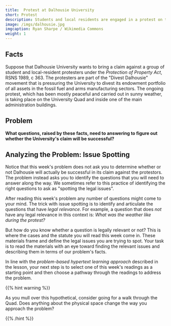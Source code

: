 ```yaml
---
title:  Protest at Dalhousie University
short: Protest
description: Students and local residents are engaged in a protest on the Quad and inside one of the administration buildings at Dalhousie. The University is considering a legal claim against the protesters as part of efforts to exclude their activities from campus. 
image: /imgs/dalhousie.jpg
imgcaption: Ryan Sharpe / Wikimedia Commons
weight: 1
---
```


## Facts

Suppose that Dalhousie University wants to bring a claim against a group of student and local-resident protesters under the *Protection of Property Act*, RSNS 1989, c 363. The protesters are part of the "Divest Dalhousie" movement that is pressuring the University to divest its endowment portfolio of all  assets in the fossil fuel and arms manufacturing sectors. The ongoing protest, which has been mostly peaceful and carried out in sunny weather, is taking place on the University Quad and inside one of the main administration buildings. 

## Problem

**What questions, raised by these facts, need to answering to figure out whether the University's claim will be successful?**

## Analyzing the Problem: Issue Spotting

Notice that this week's problem does not ask you to determine whether or not Dalhousie will actually be successful in its claim against the protestors. The problem instead asks you to identify the questions that you will need to answer along the way. We sometimes refer to this practice of identifying the right questions to ask as "spotting the legal issues". 

After reading this week's problem any number of questions might come to your mind. The trick with issue spotting is to identify and articulate the questions that have *legal relevance*. For example, a question that does *not* have any legal relevance in this context is: *What was the weather like during the protest?* 

But how do you know whether a question is legally relevant or not? This is where the cases and the statute you will read this week come in. These materials frame and define the legal issues you are trying to spot. Your task is to read the materials with an eye toward finding the relevant issues and describing them in terms of our problem's facts.

In line with the *problem-based hypertext learning approach* described in the lesson, your next step is to select one of this week's readings as a starting point and then choose a pathway through the readings to address the problem. 

{{% hint warning %}}

As you mull over this hypothetical, consider going for a walk through the Quad. Does anything about the physical space change the way you approach the problem?

{{% /hint %}}


[^1]: For a decision reviewing the question of whether a Canadian post-secondary is subject the *Charter* scrutiny in the context of barring a student protest action on campus, see [*UAlberta Pro-Life v Governors of the University of Alberta* 2020 ABCA 1 (CanLII)](https://www.canlii.org/en/ab/abca/doc/2020/2020abca1/2020abca1.html?autocompleteStr=UAlberta%20Pro-Life%20v.%20Governors%20of%20the%20University%20of%20Alberta&autocompletePos=1&resultId=e44d3267f7db4fc2ada4c9299a12935a&searchId=2024-05-22T13:58:42:428/fbf6fcaed26d4eb6a644340db0efdc06)